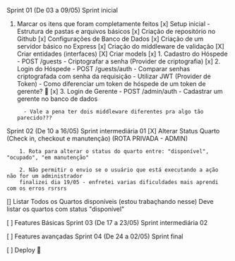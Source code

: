 Sprint 01 (De 03 a 09/05)
Sprint inicial

1. Marcar os itens que foram completamente feitos 
 [x] Setup inicial - Estrutura de pastas e arquivos básicos
 [x] Criação de repositório no Github
 [x] Configurações de Banco de Dados
 [x] Criação de um servidor básico no Express
 [x] Criação do middleware de validação
 [X] Criar entidades (interfaces)
 [X] Criar models
 [x] 1. Cadastro do Hóspede - POST /guests
         - Criptografar a senha (Provider de criptografia)
 [x] 2. Login do Hóspede - POST /guests/auth
         - Comparar senhas criptografada com senha da requisição
         - Utilizar JWT (Provider de Token)
         - Como diferenciar um token de hóspede de um token de gerente? 🤔
 [x] 3. Login de Gerente - POST /admin/auth
         - Cadastrar um gerente no banco de dados
            
         - Vale a pena ter dois middleware diferentes pra algo tão parecido???

Sprint 02 (De 10 a 16/05)
Sprint intermediária 01
[X] Alterar Status Quarto (Check in, checkout e manutenção) (ROTA PRIVADA - ADMIN)

        1. Rota para alterar o status do quarto entre: "disponível", "ocupado", "em manutenção"

        2. Não permitir o envio se o usuário que está executando a ação não for um administrador
        finalizei dia 19/05 - enfretei varias dificuldades mais aprendi com os erros rsrsrs 
        
[] Listar Todos os Quartos disponíveis
        (estou trabaçhando nesse)
        Deve listar os quartos com status "disponível"

 [ ] Features Básicas
Sprint 03 (De 17 a 23/05)
Sprint intermediária 02

 [ ] Features avançadas
Sprint 04 (De 24 a 02/05)
Sprint final

 [ ] Deploy 🚀